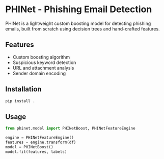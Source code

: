 # PHINet - Phishing Email Detection

PHINet is a lightweight custom boosting model for detecting phishing emails, built from scratch using decision trees and hand-crafted features.

## Features
- Custom boosting algorithm
- Suspicious keyword detection
- URL and attachment analysis
- Sender domain encoding

## Installation
```bash
pip install .
```

## Usage
```python
from phinet.model import PHINetBoost, PHINetFeatureEngine

engine = PHINetFeatureEngine()
features = engine.transform(df)
model = PHINetBoost()
model.fit(features, labels)
```
